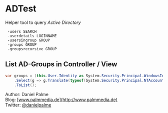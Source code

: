 # ADTest

Helper tool to query *Active Directory*

```
 -users SEARCH
 -userdetails LOGINNAME
 -usersingroup GROUP
 -groups GROUP
 -groupsrecursive GROUP
```

## List AD-Groups in Controller / View
```csharp
var groups = (this.User.Identity as System.Security.Principal.WindowsIdentity).Groups
    .Select(g => g.Translate(typeof(System.Security.Principal.NTAccount)))
    .ToList();
```

Author: Daniel Palme  
Blog: [www.palmmedia.de](http://www.palmmedia.de)  
Twitter: [@danielpalme](http://twitter.com/danielpalme)  